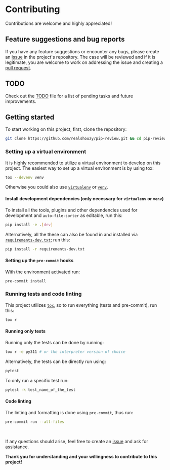# Contributing

Contributions are welcome and highly appreciated!

## Feature suggestions and bug reports

If you have any feature suggestions or encounter any bugs, please create an [issue](https://github.com/realshouzy/pip-review/issues) in the project's repository. The case will be reviewed and if it is legitimate, you are welcome to work on addressing the issue and creating a [pull request](https://github.com/realshouzy/pip-review/pulls).

## TODO

Check out the [TODO](/TODO.md) file for a list of pending tasks and future improvements.

## Getting started

To start working on this project, first, clone the repository:

```bash
git clone https://github.com/realshouzy/pip-review.git && cd pip-review
```

### Setting up a virtual environment

It is highly recommended to utilize a virtual environment to develop on this project. The easiest way to set up a virtual environment is by using tox:

```bash
tox --devenv venv
```

Otherwise you could also use [``virtualenv``](https://virtualenv.pypa.io/en/latest) or [``venv``](https://docs.python.org/3/library/venv.html).

#### Install development dependencies (only necessary for ``virtualenv`` or ``venv``)

To install all the tools, plugins and other dependencies used for development and  ``auto-file-sorter`` as editable, run this:

```bash
pip install -e .[dev]
```

Alternatively, all the these can also be found in and installed via [``requirements-dev.txt``](/requirements-dev.txt); run this:

```bash
pip install -r requirements-dev.txt
```

#### Setting up the ``pre-commit`` hooks

With the environment activated run:

```bash
pre-commit install
```

### Running tests and code linting

This project utilizes [``tox``](https://tox.wiki/en/latest), so to run everything (tests and pre-commit), run this:

```bash
tox r
```

#### Running only tests

Running only the tests can be done by running:

```bash
tox r -e py311 # or the interpreter version of choice
```

Alternatively, the tests can be directly run using:

```bash
pytest
```

To only run a specific test run:

```bash
pytest -k test_name_of_the_test
```

#### Code linting

The linting and formatting is done using ``pre-commit``, thus run:

```bash
pre-commit run --all-files
```

</br>

If any questions should arise, feel free to create an [issue](https://github.com/realshouzy/pip-review/issues) and ask for assistance.

**Thank you for understanding and your willingness to contribute to this project!**
